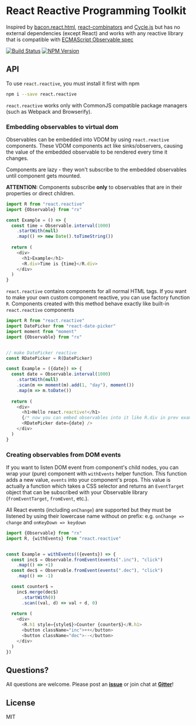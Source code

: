 # React Reactive Programming Toolkit

Inspired by [bacon.react.html](https://github.com/polytypic/bacon.react.html),
[react-combinators](https://github.com/polytypic/bacon.react.html) and
[Cycle.js](http://cycle.js.org/) but has no external dependencies (except React) and works with
any reactive library that is compatible with 
[ECMAScript Observable spec](https://github.com/zenparsing/es-observable)

[![Build Status](https://img.shields.io/travis/milankinen/react-reactive-toolkit.svg?style=flat-square)](https://travis-ci.org/milankinen/react-reactive-toolkit)
[![NPM Version](https://img.shields.io/npm/v/react.reactive.svg?style=flat-square)](https://www.npmjs.com/package/react.reactive)


## API

To use `react.reactive`, you must install it first with npm
```bash
npm i --save react.reactive
```

`react.reactive` works only with CommonJS compatible package managers
(such as Webpack and Browserify).

### Embedding observables to virtual dom

Observables can be embedded into VDOM by using `react.reactive` components.
These VDOM components act like sinks/observers, causing the value of the embedded 
observable to be rendered every time it changes.

Components are lazy - they won't subscribe to the embedded observables until
component gets mounted.

**ATTENTION:** Components subscribe **only** to observables that are in their 
properties or direct children. 

```javascript 
import R from "react.reactive"
import {Observable} from "rx"

const Example = () => {
  const time = Observable.interval(1000)
    .startWith(null)
    .map(() => new Date().toTimeString())
    
  return (
    <div>
      <h1>Example</h1>
      <R.div>Time is {time}</R.div>
    </div>
  )
}
```

`react.reactive` contains components for all normal HTML tags. If you want to
make your own custom component reactive, you can use factory function `R`. Components
created with this method behave exactly like built-in `react.reactive` components

```javascript
import R from "react.reactive"
import DatePicker from "react-date-picker"
import moment from "moment"
import {Observable} from "rx"


// make DatePicker reactive
const RDatePicker = R(DatePicker)

const Example = ({date}) => {
  const date = Observable.interval(1000)
    .startWith(null)
    .scan(m => moment(m).add(1, "day"), moment())
    .map(m => m.toDate())
    
  return (
    <div>
      <h1>Hello react.reactive!</h1>
      {/* now you can embed observables into it like R.div in prev example */}
      <RDatePicker date={date} />
    </div>
  )
}
```

### Creating observables from DOM events

If you want to listen DOM event from component's child nodes, you can wrap your
(pure) component with `withEvents` helper function. This function adds a new 
value, `events` into your component's props. This value is actually a function which
takes a CSS selector and returns an `EventTarget` object that can be subscribed 
with your Observable library  (`fromEventTarget`, `fromEvent`, etc.).

All React events (including `onChange`) are supported but they must be listened
by using their lowercase name without *on* prefix: e.g. `onChange => change` and
`onKeyDown => keydown`

```javascript
import {Observable} from "rx"
import R, {withEvents} from "react.reactive"


const Example = withEvents(({events}) => {
  const inc$ = Observable.fromEvent(events(".inc"), "click")
    .map(() => +1)
  const dec$ = Observable.fromEvent(events(".dec"), "click")
    .map(() => -1)

  const counter$ =
    inc$.merge(dec$)
      .startWith(0)
      .scan((val, d) => val + d, 0)
      
  return (
    <div>
      <R.h1 style={style$}>Counter {counter$}</R.h1>
      <button className="inc">++</button>
      <button className="dec">--</button>
    </div>
  )
})
```


## Questions?

All questions are welcome. Please post an **[issue](issues)** or join chat
at **[Gitter](https://gitter.im/milankinen/react-reactive-toolkit)**!


## License

MIT
